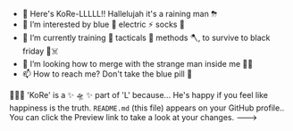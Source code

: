 - 👋 Here's KoRe-LLLLL!! Hallelujah it's a raining man ⛈
- 👀 I’m interested by blue 🔌 electric ⚡ socks 🧦
- 🌱 I’m currently training 🧨 tacticals 🤿 methods 🪓, to survive to black friday 🛒☠️
- 🧐 I’m looking how to merge with the strange man inside me 🐱‍👤
- 📫 How to reach me? Don't take the blue pill 💊

🥳🕺🤪
'KoRe' is a ✨ 🛸 ✨ part of 'L' because... He's happy if you feel like happiness is the truth. `README.md` (this file) appears on your GitHub profile..
You can click the Preview link to take a look at your changes.
--->
